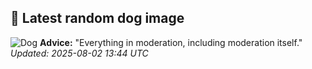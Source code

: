 ## 🐶 Latest random dog image
![Dog](https://images.dog.ceo/breeds/eskimo/n02109961_1328.jpg)
**Advice:** "Everything in moderation, including moderation itself."
*Updated: 2025-08-02 13:44 UTC*
